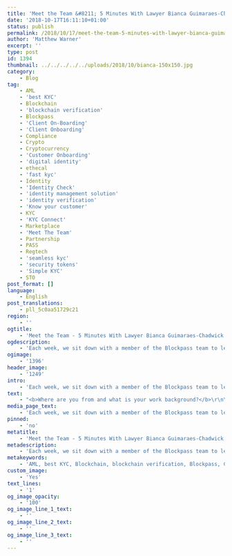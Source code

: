 ```yaml
---
title: 'Meet the Team &#8211; 5 Minutes With Lawyer Bianca Guimaraes-Chadwick'
date: '2018-10-17T16:11:10+01:00'
status: publish
permalink: /2018/10/17/meet-the-team-5-minutes-with-lawyer-bianca-guimaraes-chadwick
author: 'Matthew Warner'
excerpt: ''
type: post
id: 1394
thumbnail: ../../../../../uploads/2018/10/bianca-150x150.jpg
category:
    - Blog
tag:
    - AML
    - 'best KYC'
    - Blockchain
    - 'blockchain verification'
    - Blockpass
    - 'Client On-Boarding'
    - 'Client Onboarding'
    - Compliance
    - Crypto
    - Cryptocurrency
    - 'Customer Onboarding'
    - 'digital identity'
    - ethecal
    - 'fast kyc'
    - Identity
    - 'Identity Check'
    - 'identity management solution'
    - 'identity verification'
    - 'Know your customer'
    - KYC
    - 'KYC Connect'
    - Marketplace
    - 'Meet The Team'
    - Partnership
    - PASS
    - Regtech
    - 'seamless kyc'
    - 'security tokens'
    - 'Simple KYC'
    - STO
post_format: []
language:
    - English
post_translations:
    - pll_5c0aa51729c21
region:
    - ''
ogtitle:
    - 'Meet the Team - 5 Minutes With Lawyer Bianca Guimaraes-Chadwick'
ogdescription:
    - 'Each week, we sit down with a member of the Blockpass team to learn where they come from, what their day to day looks like, and what they love about blockchain.  '
ogimage:
    - '1396'
header_image:
    - '1249'
intro:
    - 'Each week, we sit down with a member of the Blockpass team to learn where they come from, what their day to day looks like, and what they love about blockchain.    '
text:
    - "<b>Where are you from and what is your work background?</b>\r\n\r\n<span style=\"font-weight: 400;\">I am originally from Brazil, where I qualified as a lawyer in 2004, moving to England in 2005 to further my studies. I worked in hospitality and management before opening a law firm in 2014, where I dealt with civil and commercial litigation matters.</span>\r\n\r\n&nbsp;\r\n\r\n<b>What is your role at Blockpass?</b>\r\n\r\n<span style=\"font-weight: 400;\">I am part of the legal team at Blockpass. We build the legal framework to support the company’s activities. We draft all the boring documents nobody wants to read (Terms and conditions, anyone?!) but they are crucial to regulate and protect ourselves, our partners and customers.</span>\r\n\r\n&nbsp;\r\n\r\n<b>What do your daily activities look like?</b>\r\n\r\n<span style=\"font-weight: 400;\">Lots of drafting, reading emails and telegram messages, trying not to drink too many coffees and doing research. When I’m working from home, I also keep my greyhound Willow company!</span>\r\n\r\n&nbsp;\r\n\r\n<b>How did you get involved in Blockpass?</b>\r\n\r\n<span style=\"font-weight: 400;\">I had the great opportunity to join the team just before the launch at the beginning of 2018. I’ve enjoyed adapting to new challenges and I would not change a thing.</span>\r\n\r\n&nbsp;\r\n\r\n<b>What’s your favourite blockchain-related benefit?</b>\r\n\r\n<span style=\"font-weight: 400;\">The possibility of using services across borders, instantly and safely.</span>\r\n\r\n&nbsp;\r\n\r\n<b>Where do you see the industry headed over the next 5 years?</b>\r\n\r\n<span style=\"font-weight: 400;\">Hopefully the industry will move towards educating new users who are not familiar with the technology but want to benefit from the use of blockchain, or even to become developers themselves. \_</span>\r\n\r\n&nbsp;\r\n\r\n<b>If you could spend an hour with anyone from history, who would it be and why?</b>\r\n\r\n<span style=\"font-weight: 400;\">Tina Fey and Amy Poehler because it would be a very funny hour. And they’re alive so I still have a chance!</span>\r\n\r\n&nbsp;\r\n\r\n&nbsp;\r\n\r\n<span style=\"font-weight: 400;\">To get in touch with Bianca, email <a href=\"mailto:bianca.guimaraes-chadwick@blockpass.org\" target=\"_blank\" rel=\"noopener\">bianca.guimaraes-chadwick@blockpass.org\_</a></span>"
media_page_text:
    - 'Each week, we sit down with a member of the Blockpass team to learn where they come from, what their day to day looks like, and what they love about blockchain.    '
pinned:
    - 'no'
metatitle:
    - 'Meet the Team - 5 Minutes With Lawyer Bianca Guimaraes-Chadwick'
metadescription:
    - 'Each week, we sit down with a member of the Blockpass team to learn where they come from, what their day to day looks like, and what they love about blockchain.    '
metakeywords:
    - 'AML, best KYC, Blockchain, blockchain verification, Blockpass, Client On-Boarding, Client Onboarding, Compliance, Crypto, Cryptocurrency, Customer Onboarding, digital identity, ethecal, fast kyc, Identity, Identity Check, identity management solution, identity verification, Know your customer, KYC, KYC Connect, Marketplace, Partnership, PASS, Regtech, seamless kyc, security tokens, Simple KYC, STO, Meet The Team'
custom_image:
    - 'Yes'
text_lines:
    - '1'
og_image_opacity:
    - '100'
og_image_line_1_text:
    - ''
og_image_line_2_text:
    - ''
og_image_line_3_text:
    - ''
---
```

<!DOCTYPE html PUBLIC "-//W3C//DTD HTML 4.0 Transitional//EN" "http://www.w3.org/TR/REC-html40/loose.dtd">
<?xml encoding="UTF-8">

